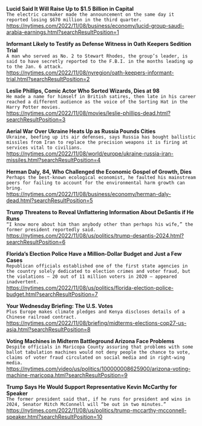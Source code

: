 **Lucid Said It Will Raise Up to $1.5 Billion in Capital**\
`The electric carmaker made the announcement on the same day it reported losing $670 million in the third quarter.`\
https://nytimes.com/2022/11/08/business/economy/lucid-group-saudi-arabia-earnings.html?searchResultPosition=1

**Informant Likely to Testify as Defense Witness in Oath Keepers Sedition Trial**\
`A man who served as No. 2 to Stewart Rhodes, the group’s leader, is said to have secretly reported to the F.B.I. in the months leading up to the Jan. 6 attack.`\
https://nytimes.com/2022/11/08/nyregion/oath-keepers-informant-trial.html?searchResultPosition=2

**Leslie Phillips, Comic Actor Who Sorted Wizards, Dies at 98**\
`He made a name for himself in British satires, then late in his career reached a different audience as the voice of the Sorting Hat in the Harry Potter movies.`\
https://nytimes.com/2022/11/08/movies/leslie-phillips-dead.html?searchResultPosition=3

**Aerial War Over Ukraine Heats Up as Russia Pounds Cities**\
`Ukraine, beefing up its air defenses, says Russia has bought ballistic missiles from Iran to replace the precision weapons it is firing at services vital to civilians.`\
https://nytimes.com/2022/11/08/world/europe/ukraine-russia-iran-missiles.html?searchResultPosition=4

**Herman Daly, 84, Who Challenged the Economic Gospel of Growth, Dies**\
`Perhaps the best-known ecological economist, he faulted his mainstream peers for failing to account for the environmental harm growth can bring.`\
https://nytimes.com/2022/11/08/business/economy/herman-daly-dead.html?searchResultPosition=5

**Trump Threatens to Reveal Unflattering Information About DeSantis if He Runs**\
`“I know more about him than anybody other than perhaps his wife,” the former president reportedly said.`\
https://nytimes.com/2022/11/08/us/politics/trump-desantis-2024.html?searchResultPosition=6

**Florida’s Election Police Have a Million-Dollar Budget and Just a Few Cases**\
`Republican officials established one of the first state agencies in the country solely dedicated to election crimes and voter fraud, but the violations — 20 out of 11 million voters in 2020 — appeared inadvertent.`\
https://nytimes.com/2022/11/08/us/politics/florida-election-police-budget.html?searchResultPosition=7

**Your Wednesday Briefing: The U.S. Votes**\
`Plus Europe makes climate pledges and Kenya discloses details of a Chinese railroad contract.`\
https://nytimes.com/2022/11/08/briefing/midterms-elections-cop27-us-asia.html?searchResultPosition=8

**Voting Machines in Midterm Battleground Arizona Face Problems**\
`Despite officials in Maricopa County assuring that problems with some ballot tabulation machines would not deny people the chance to vote, claims of voter fraud circulated on social media and in right-wing media.`\
https://nytimes.com/video/us/politics/100000008625900/arizona-voting-machine-maricopa.html?searchResultPosition=9

**Trump Says He Would Support Representative Kevin McCarthy for Speaker**\
`The former president said that, if he runs for president and wins in 2024, Senator Mitch McConnell will “be out in two minutes.”`\
https://nytimes.com/2022/11/08/us/politics/trump-mccarthy-mcconnell-speaker.html?searchResultPosition=10

